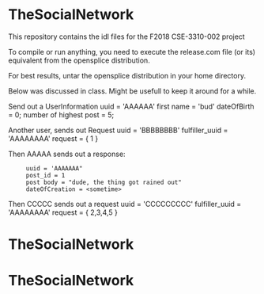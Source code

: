 # TheSocialNetwork
This repository contains the idl files for the F2018 CSE-3310-002 project

To compile or run anything, you need to execute the release.com file (or its)
equivalent from the opensplice distribution.  

For best results, untar the opensplice distribution in your home directory.



Below was discussed in class.  Might be usefull to keep it around for a while.


Send out a UserInformation
        uuid = 'AAAAAA'
        first name = 'bud'
        dateOfBirth = 0;
        number of highest post = 5;


Another user, sends out Request
        uuid = 'BBBBBBBB'
          fulfiller_uuid = 'AAAAAAAA'
                   request = { 1 }

Then AAAAA sends out a response:

         uuid = 'AAAAAAA"
         post_id = 1
         post body = "dude, the thing got rained out"
         dateOfCreation = <sometime>

Then CCCCC sends out a request
        uuid = 'CCCCCCCCC'
          fulfiller_uuid = 'AAAAAAAA'
                   request = { 2,3,4,5 }



# TheSocialNetwork
# TheSocialNetwork
